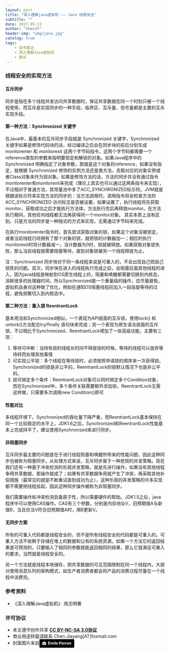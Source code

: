 ```yaml
---
layout: post
title: "深入理解java虚拟机 —— Java 线程安全"
subtitle: ""
date: 2017-05-13
author: "ChenJY"
header-img: "img/java.jpg"
catalog: true
tags: 
    - 读书笔记
    - 深入理解Java虚拟机
    - 面试
---
```


### 线程安全的实现方法
#### 互斥同步
同步是指在多个线程并发访问共享数据时，保证共享数据在同一个时刻只被一个线程使用，而互斥是实现同步的一种手段，临界区、互斥量、信号量都是主要的互斥实现手段。

#### 第一种方法：Synchronized 关键字
在Java中，最基本的互斥同步手段就是 Synchronized 关键字，Synchronized 关键字如果是修饰代码块的话，经过编译之后会在同步块的前后分别生成 monitorenter 和 monitorexit 这两个字节码指令，这两个字节码都需要一个reference类型的参数来指明要锁定和解锁的对象。如果Java程序中的 Synchronized 明确指定了对象参数，那就是这个对象的reference，如果没有指定，就根据 Synchronized 修饰的实例方法还是类方法，去取对应的对象实例或者Class对象来作为锁对象。如果是修饰方法的话，方法的同步并没有通过指令monitorenter和monitorexit来完成（理论上其实也可以通过这两条指令来实现），不过相对于普通方法，其常量池中多了ACC_SYNCHRONIZED标示符。JVM就是根据该标示符来实现方法的同步的：当方法调用时，调用指令将会检查方法的 ACC_SYNCHRONIZED 访问标志是否被设置，如果设置了，执行线程将先获取monitor，获取成功之后才能执行方法体，方法执行完后再释放monitor。在方法执行期间，其他任何线程都无法再获得同一个monitor对象。 其实本质上没有区别，只是方法的同步是一种隐式的方式来实现，无需通过字节码来完成。

在执行monitorenter指令时，首先尝试获取对象的锁，如果这个对象没被锁定，或者当前线程已经拥有了那个对象的锁，就把锁的计数器加一；相应的执行monitorexit时将计数器减一，当计数器为0时，锁就被释放。如果获取对象锁失败，那么当前线程就需要阻塞等待，直到对象锁被另一个线程释放为止。

注：Synchronized 同步快对于同一条线程来说是可重入的，不会出现自己把自己锁死的问题。其次，同步快在进入的线程执行完成之前，会阻塞后面其他线程的进入，因为java线程是映射到OS原生线程上的，阻塞和唤醒都需要切换到内核态，消耗很多的处理器时间，所以Synchronized是一个重量级的操作，应尽量避免，虚拟机自身对这种做了优化，例如在通知OS阻塞线程前加入一段自旋等待的过程，避免频繁切入到内核态中。

#### 第二种方法：重入锁 ReentrantLock
基本用法和Synchronized相似，一个表现为API层面的互斥锁，使用lock() 和 unlock()方法配合try/finally 语句块来完成；另一个表现为原生语法层面的互斥锁，不过相比于Synchronized，ReentrantLock增加了一些高级功能，主要有三项：
1. 等待可中断：当持有锁的线程长时间不释放锁的时候，等待的线程可以放弃等待转而处理其他事情
2. 可实现公平锁：多个线程在等待锁时，必须按照申请锁的顺序来一次获得锁。Synchronized的锁是非公平的，ReentrantLock的锁默认情况下也是非公平的。
3. 锁可绑定多个条件：ReentrantLock对象可以同时绑定多个Condition对象，而在Synchronized中，多个条件关联需要额外添加锁，ReentrantLock无需这样做，只需要多次调用new Condition()即可

#### 性能对比
多线程环境下，Synchronized的吞吐量下降严重，而ReentrantLock基本保持在同一个比较稳定的水平上，JDK1.6之后，Synchronized和ReentrantLock性能基本上完成持平了，建议使用Synchronized来进行同步。

#### 非阻塞同步
互斥同步最主要的问题是在于进行线程阻塞和唤醒所带来的性能问题，因此这种同步也被称为阻塞同步。从处理方式来说，互斥同步属于一种悲观的并发策略。现在我们还有一种基于冲突检测的乐观并发策略，就是先进行操作，如果没有其他线程争用共享数据，那操作就成了；如果有共享数据争用就产生了冲突，再采取其他补偿措施（最常见的就是不断重试直到成功为止），这种乐观的并发策略的许多实现都不需要把线程挂起，因此这种同步操作被称为非阻塞同步。

我们需要操作和冲突检测具备原子性，所以需要硬件的帮助。JDK1.5之后，java程序中可以使用CAS操作。CAS有三个参数，分别是内存地址V，旧预期值A与新值B，当且仅当V符合旧预期值A时，用B更新V。

#### 无同步方案
所有的可重入代码都是线程安全的，但不是所有线程安全的代码都是可重入的。可重入方法不依赖于存储在堆上的数据和公有的系统资源。如果一个方法它的返回结果是可预测的，只要输入了相同的参数就能返回相同的结果，那么它就满足可重入的要求，当然就是线程安全的。

另一个方法就是线程本地储存，把共享数据的可见范围限制在同一个线程内，大部分使用消息队列的架构模式，如生产者消费者都会将产品的消费过程尽量在一个线程中消费完。

### 参考资料
* 《深入理解Java虚拟机》 周志明著

### 许可协议
* 本文遵守创作共享 <a href="https://creativecommons.org/licenses/by-nc-sa/3.0/cn/" target="_blank"><b>CC BY-NC-SA 3.0协议</b></a>
* 商业用途转载请联系 Chen.Jiayang[AT]foxmail.com
* 封面图片来自<a style="background-color:black;color:white;text-decoration:none;padding:4px 6px;font-family:-apple-system, BlinkMacSystemFont, &quot;San Francisco&quot;, &quot;Helvetica Neue&quot;, Helvetica, Ubuntu, Roboto, Noto, &quot;Segoe UI&quot;, Arial, sans-serif;font-size:12px;font-weight:bold;line-height:1.2;display:inline-block;border-radius:3px;" href="https://unsplash.com/@emilep?utm_medium=referral&amp;utm_campaign=photographer-credit&amp;utm_content=creditBadge" target="_blank" rel="noopener noreferrer" title="Download free do whatever you want high-resolution photos from Émile Perron"><span style="display:inline-block;padding:2px 3px;"><svg xmlns="http://www.w3.org/2000/svg" style="height:12px;width:auto;position:relative;vertical-align:middle;top:-1px;fill:white;" viewBox="0 0 32 32"><title></title><path d="M20.8 18.1c0 2.7-2.2 4.8-4.8 4.8s-4.8-2.1-4.8-4.8c0-2.7 2.2-4.8 4.8-4.8 2.7.1 4.8 2.2 4.8 4.8zm11.2-7.4v14.9c0 2.3-1.9 4.3-4.3 4.3h-23.4c-2.4 0-4.3-1.9-4.3-4.3v-15c0-2.3 1.9-4.3 4.3-4.3h3.7l.8-2.3c.4-1.1 1.7-2 2.9-2h8.6c1.2 0 2.5.9 2.9 2l.8 2.4h3.7c2.4 0 4.3 1.9 4.3 4.3zm-8.6 7.5c0-4.1-3.3-7.5-7.5-7.5-4.1 0-7.5 3.4-7.5 7.5s3.3 7.5 7.5 7.5c4.2-.1 7.5-3.4 7.5-7.5z"></path></svg></span><span style="display:inline-block;padding:2px 3px;">Émile Perron</span></a>